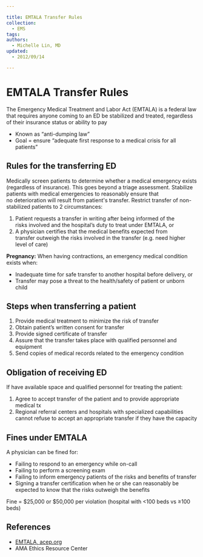 ```yaml
---

title: EMTALA Transfer Rules
collection:
  - EMS
tags:
authors:
  - Michelle Lin, MD
updated:
  - 2012/09/14

---
```


# EMTALA Transfer Rules

The Emergency Medical Treatment and Labor Act (EMTALA) is a federal law that requires anyone coming to an ED be stabilized and treated, regardless of their insurance status or ability to pay

-   Known as “anti-dumping law”
-   Goal = ensure “adequate first response to a medical crisis for all patients”

## Rules for the transferring ED

Medically screen patients to determine whether a medical emergency exists (regardless of insurance). This goes beyond a triage assessment.
Stabilize patients with medical emergencies to reasonably ensure that no deterioration will result from patient's transfer.
Restrict transfer of non-stabilized patients to 2 circumstances:
1.  Patient requests a transfer in writing after being informed of the risks involved and the hospital’s duty to treat under EMTALA, or
2.  A physician certifies that the medical benefits expected from transfer outweigh the risks involved in the transfer (e.g. need higher level of care)

**Pregnancy:** When having contractions, an emergency medical condition exists when:
-   Inadequate time for safe transfer to another hospital before delivery, or
-   Transfer may pose a threat to the health/safety of patient or unborn child

## Steps when transferring a patient

1.  Provide medical treatment to minimize the risk of transfer
2.  Obtain patient’s written consent for transfer
3.  Provide signed certificate of transfer
4.  Assure that the transfer takes place with qualified personnel and equipment
5.  Send copies of medical records related to the emergency condition

## Obligation of receiving ED

If have available space and qualified personnel for treating the patient:

1.  Agree to accept transfer of the patient and to provide appropriate medical tx
2.  Regional referral centers and hospitals with specialized capabilities cannot refuse to accept an appropriate transfer if they have the capacity

## Fines under EMTALA

A physician can be fined for:

-   Failing to respond to an emergency while on-call
-   Failing to perform a screening exam
-   Failing to inform emergency patients of the risks and benefits of transfer
-   Signing a transfer certification when he or she can reasonably be expected to know that the risks outweigh the benefits

Fine = $25,000 or $50,000 per violation (hospital with &lt;100 beds vs ≥100 beds)

## References

-   [EMTALA, acep.org](http://www.acep.org/content.aspx?id=25936)
-   AMA Ethics Resource Center
